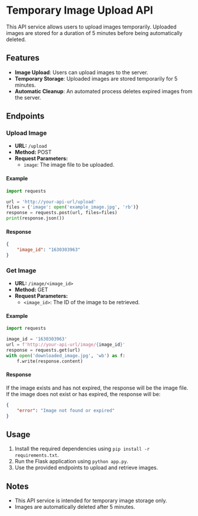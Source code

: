 # Temporary Image Upload API

This API service allows users to upload images temporarily. Uploaded images are stored for a duration of 5 minutes before being automatically deleted.

## Features

- **Image Upload**: Users can upload images to the server.
- **Temporary Storage**: Uploaded images are stored temporarily for 5 minutes.
- **Automatic Cleanup**: An automated process deletes expired images from the server.

## Endpoints

### Upload Image

- **URL:** `/upload`
- **Method:** POST
- **Request Parameters:**
  - `image`: The image file to be uploaded.

#### Example

```python
import requests

url = 'http://your-api-url/upload'
files = {'image': open('example_image.jpg', 'rb')}
response = requests.post(url, files=files)
print(response.json())
```

#### Response

```json
{
    "image_id": "1630303963"
}
```

### Get Image

- **URL:** `/image/<image_id>`
- **Method:** GET
- **Request Parameters:**
  - `<image_id>`: The ID of the image to be retrieved.

#### Example

```python
import requests

image_id = '1630303963'
url = f'http://your-api-url/image/{image_id}'
response = requests.get(url)
with open('downloaded_image.jpg', 'wb') as f:
    f.write(response.content)
```

#### Response

If the image exists and has not expired, the response will be the image file. If the image does not exist or has expired, the response will be:

```json
{
    "error": "Image not found or expired"
}
```

## Usage

1. Install the required dependencies using `pip install -r requirements.txt`.
2. Run the Flask application using `python app.py`.
3. Use the provided endpoints to upload and retrieve images.

## Notes

- This API service is intended for temporary image storage only.
- Images are automatically deleted after 5 minutes.
